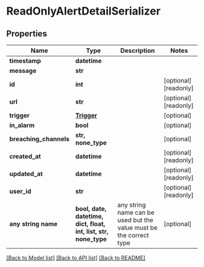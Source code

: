 # ReadOnlyAlertDetailSerializer


## Properties
Name | Type | Description | Notes
------------ | ------------- | ------------- | -------------
**timestamp** | **datetime** |  | 
**message** | **str** |  | 
**id** | **int** |  | [optional] [readonly] 
**url** | **str** |  | [optional] [readonly] 
**trigger** | [**Trigger**](Trigger.md) |  | [optional] 
**in_alarm** | **bool** |  | [optional] 
**breaching_channels** | **str, none_type** |  | [optional] 
**created_at** | **datetime** |  | [optional] [readonly] 
**updated_at** | **datetime** |  | [optional] [readonly] 
**user_id** | **str** |  | [optional] [readonly] 
**any string name** | **bool, date, datetime, dict, float, int, list, str, none_type** | any string name can be used but the value must be the correct type | [optional]

[[Back to Model list]](../README.md#documentation-for-models) [[Back to API list]](../README.md#documentation-for-api-endpoints) [[Back to README]](../README.md)


